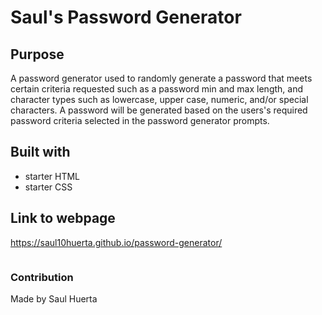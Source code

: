 # Saul's Password Generator

## Purpose
A password generator used to randomly generate a password that meets certain criteria requested such as a password min and max length, and character types such as lowercase, upper case, numeric, and/or special characters. A password will be generated based on the users's required password criteria selected in the password generator prompts.

## Built with
* starter HTML
* starter CSS

## Link to webpage
https://saul10huerta.github.io/password-generator/

![]()

### Contribution
Made by Saul Huerta

